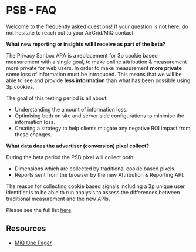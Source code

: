 # PSB - FAQ

Welcome to the frequently asked questions! If your question is not here, do not
hesitate to reach out to your AirGrid/MiQ contact.

**What new reporting or insights will I receive as part of the beta?**

The Privacy Sanbox ARA is a replacement for 3p cookie based measurement with a
single goal, to make online attribution & measurement more private for web
users. In order to make measurement **more private** some loss of information
must be introduced. This means that we will be able to see and provide **less
information** than what has been possible using 3p cookies.

The goal of this testing period is all about:

- Understanding the amount of information loss.
- Optimising both on site and server side configurations to minimise the
  information loss.
- Creating a strategy to help clients mitigate any negative ROI impact from
  these changes.

**What data does the advertiser (conversion) pixel collect?**

During the beta period the PSB pixel will collect both:

- Dimensions which are collected by traditional cookie based pixels.
- Reports sent from the browser by the new Attribution & Reporting API.

The reason for collecting cookie based signals including a 3p unique user
identifier is to be able to run analysis to assess the differences between
traditional measurement and the new APIs.

Please see the full list [here](./pixels.md).

## Resources

- [MiQ One Pager](../../pdfs/miq-ara-testing.pdf)
